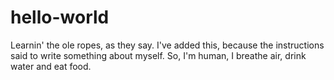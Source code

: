 # hello-world
Learnin' the ole ropes, as they say.
I've added this, because the instructions said to write something about myself.
So, I'm human, I breathe air, drink water and eat food.
